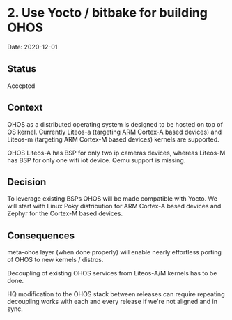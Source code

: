 # 2. Use Yocto / bitbake for building OHOS

Date: 2020-12-01

## Status

Accepted

## Context

OHOS as a distributed operating system is designed to be hosted on 
top of OS kernel. Currently Liteos-a (targeting ARM Cortex-A based devices) 
and Liteos-m (targeting ARM Cortex-M based devices) kernels are supported.

OHOS Liteos-A has BSP for only two ip cameras devices, whereas Liteos-M
has BSP for only one wifi iot device. Qemu support is missing.

## Decision

To leverage existing BSPs OHOS will be made compatible with Yocto.
We will start with Linux Poky distribution for ARM Cortex-A based devices
and Zephyr for the Cortex-M based devices.

## Consequences

meta-ohos layer (when done properly) will enable nearly effortless porting 
of OHOS to new kernels / distros.

Decoupling of existing OHOS services from Liteos-A/M kernels has to be done.

HQ modification to the OHOS stack between releases can require repeating
decoupling works with each and every release if we're not aligned and in sync.
